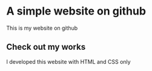 # A simple website on github
This is my website on github
## Check out my works
I developed this website with HTML and CSS only